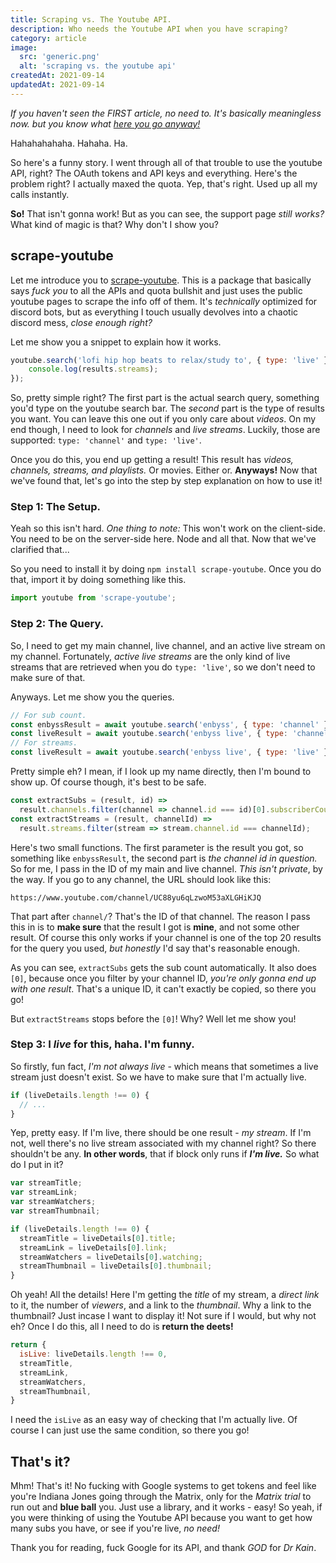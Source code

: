 ```yaml
---
title: Scraping vs. The Youtube API.
description: Who needs the Youtube API when you have scraping?
category: article
image:
  src: 'generic.png'
  alt: 'scraping vs. the youtube api'
createdAt: 2021-09-14
updatedAt: 2021-09-14
---
```


_If you haven't seen the FIRST article, no need to. It's basically meaningless now. but you know what [here you go anyway!](https://www.enbyss.com/babel/articles/how-to-youtube-api)_

Hahahahahaha. Hahaha. Ha.

So here's a funny story. I went through all of that trouble to use the youtube API, right? The OAuth tokens and API keys and everything. Here's the problem right? I actually maxed the quota. Yep, that's right. Used up all my calls instantly.

**So!** That isn't gonna work! But as you can see, the support page _still works?_ What kind of magic is that? Why don't I show you?

## scrape-youtube

Let me introduce you to [scrape-youtube](https://www.npmjs.com/package/scrape-youtube). This is a package that basically says _fuck you_ to all the APIs and quota bullshit and just uses the public youtube pages to scrape the info off of them. It's _technically_ optimized for discord bots, but as everything I touch usually devolves into a chaotic discord mess, _close enough right?_

Let me show you a snippet to explain how it works.

```js
youtube.search('lofi hip hop beats to relax/study to', { type: 'live' }).then((results) => {
    console.log(results.streams);
});
```

So, pretty simple right? The first part is the actual search query, something you'd type on the youtube search bar. The _second_ part is the type of results you want. You can leave this one out if you only care about _videos_. On my end though, I need to look for _channels_ and _live streams_. Luckily, those are supported: `type: 'channel'` and `type: 'live'`.

Once you do this, you end up getting a result! This result has _videos, channels, streams, and playlists._ Or movies. Either or. **Anyways!** Now that we've found that, let's go into the step by step explanation on how to use it!

### Step 1: The Setup.

Yeah so this isn't hard. _One thing to note:_ This won't work on the client-side. You need to be on the server-side here. Node and all that. Now that we've clarified that...

So you need to install it by doing `npm install scrape-youtube`. Once you do that, import it by doing something like this.

```js
import youtube from 'scrape-youtube';
```

### Step 2: The Query.
So, I need to get my main channel, live channel, and an active live stream on my channel. Fortunately, _active live streams_ are the only kind of live streams that are retrieved when you do `type: 'live'`, so we don't need to make sure of that.

Anyways. Let me show you the queries.

```js
// For sub count.
const enbyssResult = await youtube.search('enbyss', { type: 'channel' });
const liveResult = await youtube.search('enbyss live', { type: 'channel' });
// For streams.
const liveResult = await youtube.search('enbyss live', { type: 'live' });
```

Pretty simple eh? I mean, if I look up my name directly, then I'm bound to show up. Of course though, it's best to be safe.

```js
const extractSubs = (result, id) => 
  result.channels.filter(channel => channel.id === id)[0].subscriberCount;
const extractStreams = (result, channelId) => 
  result.streams.filter(stream => stream.channel.id === channelId);
```

Here's two small functions. The first parameter is the result you got, so something like `enbyssResult`, the second part is _the channel id in question._ So for me, I pass in the ID of my main and live channel. _This isn't private_, by the way. If you go to any channel, the URL should look like this:

```
https://www.youtube.com/channel/UC88yu6qLzwoM53aXLGHiKJQ
```

That part after `channel/`? That's the ID of that channel. The reason I pass this in is to **make sure** that the result I got is **mine**, and not some other result. Of course this only works if your channel is one of the top 20 results for the query you used, _but honestly_ I'd say that's reasonable enough.

As you can see, `extractSubs` gets the sub count automatically. It also does `[0]`, because once you filter by your channel ID, _you're only gonna end up with one result_. That's a unique ID, it can't exactly be copied, so there you go!

But `extractStreams` stops before the `[0]`! Why? Well let me show you!

### Step 3: I _live_ for this, haha. I'm funny.

So firstly, fun fact, _I'm not always live_ - which means that sometimes a live stream just doesn't exist. So we have to make sure that I'm actually live.

```js
if (liveDetails.length !== 0) {
  // ...
}
```

Yep, pretty easy. If I'm live, there should be one result - _my stream_. If I'm not, well there's no live stream associated with my channel right? So there shouldn't be any. **In other words**, that if block only runs if _**I'm live.**_ So what do I put in it?

```js
var streamTitle;
var streamLink;
var streamWatchers;
var streamThumbnail;

if (liveDetails.length !== 0) {
  streamTitle = liveDetails[0].title;
  streamLink = liveDetails[0].link;
  streamWatchers = liveDetails[0].watching;
  streamThumbnail = liveDetails[0].thumbnail;
}
```

Oh yeah! All the details! Here I'm getting the _title_ of my stream, a _direct link_ to it, the number of _viewers_, and a link to the _thumbnail_. Why a link to the thumbnail? Just incase I want to display it! Not sure if I would, but why not eh? Once I do this, all I need to do is **return the deets!** 

```js
return {
  isLive: liveDetails.length !== 0,
  streamTitle,
  streamLink,
  streamWatchers,
  streamThumbnail,
}
  ```

I need the `isLive` as an easy way of checking that I'm actually live. Of course I can just use the same condition, so there you go!

## That's it?

Mhm! That's it! No fucking with Google systems to get tokens and feel like you're Indiana Jones going through the Matrix, only for the _Matrix trial_ to run out and **blue ball** you. Just use a library, and it works - easy! So yeah, if you were thinking of using the Youtube API because you want to get how many subs you have, or see if you're live, _no need!_

Thank you for reading, fuck Google for its API, and thank _GOD_ for _Dr Kain_.
